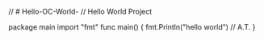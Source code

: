 // # Hello-OC-World-
// Hello World Project 

package main
import "fmt"
func main() {
    fmt.Println("hello world") // A.T.
}
